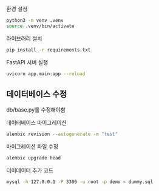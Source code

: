 
환경 설정
```bash
python3 -m venv .venv
source .venv/bin/activate
```

라이브러리 설치
```bash
pip install -r requirements.txt
```


FastAPI 서버 실행
```bash
uvicorn app.main:app --reload
```

## 데이터베이스 수정
db/base.py를 수정해야함

데이터베이스 마이그레이션
```bash
alembic revision --autogenerate -m "test" 
```

마이그레이션 파일 수정
```bash
alembic upgrade head
```

더미데이터 추가 코드
```bash
mysql -h 127.0.0.1 -P 3306 -u root -p demo < dummy.sql
```